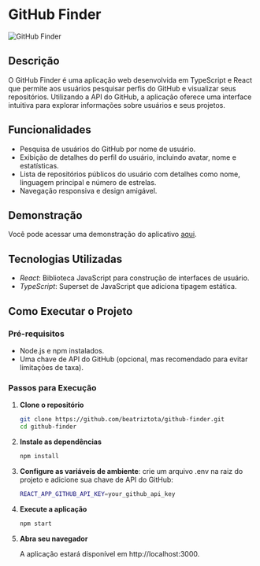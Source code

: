 # GitHub Finder

![GitHub Finder](/img/electrum-page.PNG)

## Descrição

O GitHub Finder é uma aplicação web desenvolvida em TypeScript e React que permite aos usuários pesquisar perfis do GitHub e visualizar seus repositórios. Utilizando a API do GitHub, a aplicação oferece uma interface intuitiva para explorar informações sobre usuários e seus projetos.

## Funcionalidades

- Pesquisa de usuários do GitHub por nome de usuário.
- Exibição de detalhes do perfil do usuário, incluindo avatar, nome e estatísticas.
- Lista de repositórios públicos do usuário com detalhes como nome, linguagem principal e número de estrelas.
- Navegação responsiva e design amigável.

## Demonstração

Você pode acessar uma demonstração do aplicativo [aqui](https://github-finder-tan-rho.vercel.app/).

## Tecnologias Utilizadas

- *React*: Biblioteca JavaScript para construção de interfaces de usuário.
- *TypeScript*: Superset de JavaScript que adiciona tipagem estática.


## Como Executar o Projeto

### Pré-requisitos

- Node.js e npm instalados.
- Uma chave de API do GitHub (opcional, mas recomendado para evitar limitações de taxa).

### Passos para Execução

1. **Clone o repositório**

   ```bash
   git clone https://github.com/beatriztota/github-finder.git
   cd github-finder

2. **Instale as dependências**

   ```bash
   npm install

3. **Configure as variáveis de ambiente**:
crie um arquivo .env na raiz do projeto e adicione sua chave de API do GitHub:

    ```bash
    REACT_APP_GITHUB_API_KEY=your_github_api_key

4. **Execute a aplicação**

   ```bash
   npm start

5. **Abra seu navegador**

   A aplicação estará disponível em http://localhost:3000.
 
